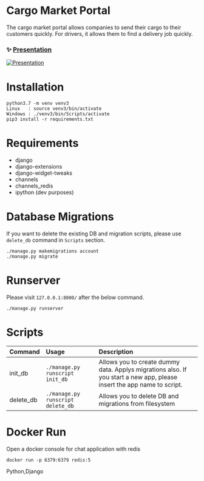 # Cargo Market Portal
The cargo market portal allows companies to send their cargo to their customers quickly. For drivers, it allows them to find a delivery job quickly.

### ✨ [Presentation](https://l24.im/ofWj0)
[![Presentation](https://github.com/zisankarsatar/KargoMarket/assets/48350459/dd8e0694-8785-4e89-8e8b-ee79fc3325fe)](https://l24.im/ofWj0)

# Installation
```
python3.7 -m venv venv3
Linux   : source venv3/bin/activate
Windows : ./venv3/bin/Scripts/activate
pip3 install -r requirements.txt
```

# Requirements
- django
- django-extensions
- django-widget-tweaks
- channels
- channels_redis
- ipython (dev purposes)

# Database Migrations
If you want to delete the existing DB and migration scripts, please use `delete_db` command in `Scripts` section.
```
./manage.py makemigrations account
./manage.py migrate
```

# Runserver
Please visit `127.0.0.1:8000/` after the below command.
```
./manage.py runserver
```

# Scripts
| Command | Usage | Description |
|:-------|:-----|:------------|
| init_db | `./manage.py runscript init_db` | Allows you to create dummy data. Applys migrations also. If you start a new app, please insert the app name to script. |
| delete_db | `./manage.py runscript delete_db` | Allows you to delete DB and migrations from filesystem |

# Docker Run
Open a docker console for chat application with redis
```
docker run -p 6379:6379 redis:5
```


Python,Django
